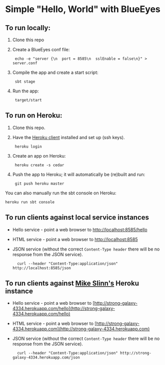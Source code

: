 Simple "Hello, World" with BlueEyes
===================================

To run locally:
---------------

1. Clone this repo

2. Create a BlueEyes conf file:

        echo -e "server {\n  port = 8585\n  sslEnable = false\n}" > server.conf

3. Compile the app and create a start script:

        sbt stage

4. Run the app:

        target/start


To run on Heroku:
-----------------

1. Clone this repo.

2. Have the [Heroku client](http://toolbelt.herokuapp.com/) installed and set up (ssh keys).

        heroku login

3. Create an app on Heroku:

        heroku create -s cedar

4. Push the app to Heroku; it will automatically be (re)built and run:

        git push heroku master


You can also manually run the sbt console on Heroku:

    heroku run sbt console


To run clients against local service instances
-----------------------------------------

* Hello service - point a web browser to [http://localhost:8585/hello](http://localhost:8585/hello)
* HTML service - point a web browser to [http://localhost:8585](http://localhost:8585)
* JSON service (without the correct `Content-Type header` there will be no response from the JSON service).

        curl --header "Content-Type:application/json" http://localhost:8585/json

To run clients against [Mike Slinn's](http://micronauticsresearch.com) Heroku instance
---------------------------------------------------------------------------------

* Hello service - point a web browser to [http://strong-galaxy-4334.herokuapp.com/hello](http://strong-galaxy-4334.herokuapp.com/hello)
* HTML service - point a web browser to [http://strong-galaxy-4334.herokuapp.com](http://strong-galaxy-4334.herokuapp.com)
* JSON service (without the correct `Content-Type header` there will be no response from the JSON service).

        curl --header "Content-Type:application/json" http://strong-galaxy-4334.herokuapp.com/json


